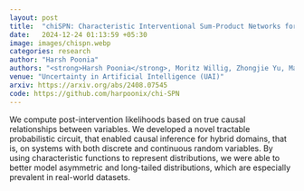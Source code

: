 ```yaml
---
layout: post
title:  "chiSPN: Characteristic Interventional Sum-Product Networks for Causal Inference in Hybrid Domains"
date:   2024-12-24 01:13:59 +05:30
image: images/chispn.webp
categories: research
author: "Harsh Poonia"
authors: "<strong>Harsh Poonia</strong>, Moritz Willig, Zhongjie Yu, Matej Zečević, Kristian Kersting, Devendra Singh Dhami"
venue: "Uncertainty in Artificial Intelligence (UAI)"
arxiv: https://arxiv.org/abs/2408.07545
code: https://github.com/harpoonix/chi-SPN
---
```

We compute post-intervention likelihoods based on true causal relationships between variables. We developed a novel tractable probabilistic circuit, that enabled causal inference for hybrid domains, that is, on systems with both discrete and continuous random variables. By using characteristic functions to represent distributions, we were able to better model asymmetric and long-tailed distributions, which are especially prevalent in real-world datasets.
